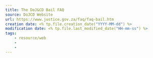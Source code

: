 ```yaml
---
title: The DoJ&CD Bail FAQ
source: DoJCD Website
url: https://www.justice.gov.za/faq/faq-bail.htm
creation date: <% tp.file.creation_date("YYYY-MM-dd") %>
modification date: <% tp.file.last_modified_date("HH-mm-ss") %>
tags:
	- resource/web
	- 
	- 
---
```

